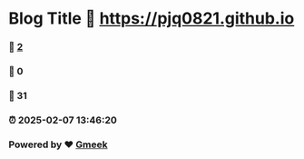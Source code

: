 # Blog Title :link: https://pjq0821.github.io 
### :page_facing_up: [2](https://pjq0821.github.io/tag.html) 
### :speech_balloon: 0 
### :hibiscus: 31 
### :alarm_clock: 2025-02-07 13:46:20 
### Powered by :heart: [Gmeek](https://github.com/Meekdai/Gmeek)
